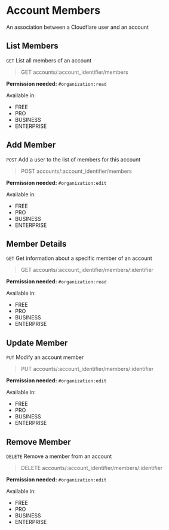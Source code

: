 # Account Members

An association between a Cloudflare user and an account

## List Members

`GET` List all members of an account

> GET accounts/:account_identifier/members

**Permission needed:** `#organization:read`

Available in:

* FREE
* PRO
* BUSINESS
* ENTERPRISE


## Add Member

`POST` Add a user to the list of members for this account

> POST accounts/:account_identifier/members

**Permission needed:** `#organization:edit`

Available in:

* FREE
* PRO
* BUSINESS
* ENTERPRISE


## Member Details

`GET` Get information about a specific member of an account

> GET accounts/:account_identifier/members/:identifier

**Permission needed:** `#organization:read`

Available in:

* FREE
* PRO
* BUSINESS
* ENTERPRISE


## Update Member

`PUT` Modify an account member

> PUT accounts/:account_identifier/members/:identifier

**Permission needed:** `#organization:edit`

Available in:

* FREE
* PRO
* BUSINESS
* ENTERPRISE


## Remove Member

`DELETE` Remove a member from an account

> DELETE accounts/:account_identifier/members/:identifier

**Permission needed:** `#organization:edit`

Available in:

* FREE
* PRO
* BUSINESS
* ENTERPRISE

